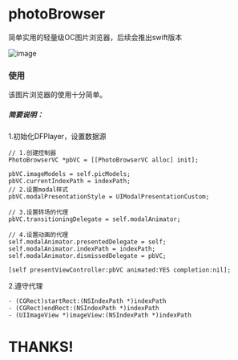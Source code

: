 # photoBrowser
简单实用的轻量级OC图片浏览器，后续会推出swift版本

![image](https://github.com/HaoRuizhi/photoBrowser/raw/master/Gif/test.gif)

### 使用
该图片浏览器的使用十分简单。
##### 简要说明：
1.初始化DFPlayer，设置数据源
```
// 1.创建控制器
PhotoBrowserVC *pbVC = [[PhotoBrowserVC alloc] init];

pbVC.imageModels = self.picModels;
pbVC.currentIndexPath = indexPath;
// 2.设置modal样式
pbVC.modalPresentationStyle = UIModalPresentationCustom;

// 3.设置转场的代理
pbVC.transitioningDelegate = self.modalAnimator;

// 4.设置动画的代理
self.modalAnimator.presentedDelegate = self;
self.modalAnimator.indexPath = indexPath;
self.modalAnimator.dismissedDelegate = pbVC;

[self presentViewController:pbVC animated:YES completion:nil];
```
2.遵守代理
```
- (CGRect)startRect:(NSIndexPath *)indexPath
- (CGRect)endRect:(NSIndexPath *)indexPath
- (UIImageView *)imageView:(NSIndexPath *)indexPath
```

# THANKS!
